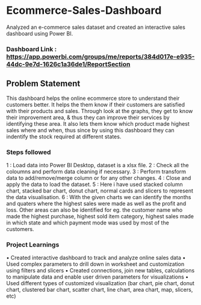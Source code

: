 # Ecommerce-Sales-Dashboard
Analyzed an e-commerce sales dataset and created an interactive sales dashboard using Power BI.

### Dashboard Link : https://app.powerbi.com/groups/me/reports/384d017e-e935-44dc-9e7d-1626c1a36de1/ReportSection

## Problem Statement
This dashboard helps the online ecommerce store to understand their customers better. It helps the them know if their customers are satisfied with their products and sales. Through look at the graphs, they get to know their improvement area, & thus they can improve their services by identifying these area. It also lets them know which product made highest sales where and when, thus since by using this dashboard they can indentify the stock required at different states.

### Steps followed 

 1 : Load data into Power BI Desktop, dataset is a xlsx file.
 2 : Check all the coloumns and perform data cleaning if necessary.
 3 : Perform transform data to add/remove/merge column or for any other changes.
 4 : Close and apply the data to load the dataset.
 5 : Here i have used stacked column chart, stacked bar chart, donut chart, normal cards and slicers to represent the data visualisation. 
 6 : With the given charts we can identify the months and quaters where the highest sales were made as well as the profit and loss. Other areas can also be identified for eg. the customer name who made the highest purchase, highest sold item category, highest sales made in which state and which payment mode was used by most of the customers.

### Project Learnings
• Created interactive dashboard to track and analyze online sales data • Used complex parameters to drill down in worksheet and customization using filters and slicers
• Created connections, join new tables, calculations to manipulate data and enable user driven parameters for visualizations
• Used different types of customized visualization (bar chart, pie chart, donut chart, clustered bar chart, scatter chart, line chart, area chart, map, slicers, etc)


        
